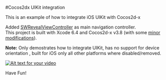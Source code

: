 #Cocos2dx UIKit integration

This is an example of how to integrate iOS UIKit with Cocos2d-x

Added [SWRevealViewController](https://github.com/John-Lluch/SWRevealViewController) as main navigation controller.   
This project is built with Xcode 6.4 and Cocos2d-x v3.8 (with some [minor modifications](https://github.com/cocos2d/cocos2d-x/issues/13816)).  
  
**Note:** Only demostrates how to integrate UIKit, has no support for device orientation , built for iOS only all other platforms where disabled/removed.

[![Alt text for your video](https://i.vimeocdn.com/video/535146163_640x360.webp)](https://vimeo.com/139360180)

Have Fun!

